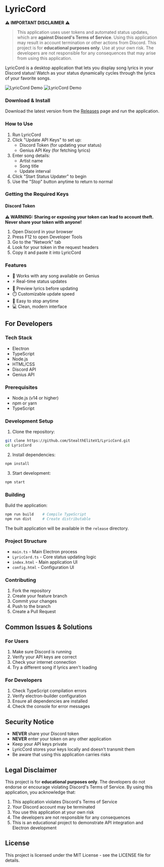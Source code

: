 # LyricCord

⚠️ **IMPORTANT DISCLAIMER** ⚠️
> This application uses user tokens and automated status updates, which are **against Discord's Terms of Service**. Using this application may result in account termination or other actions from Discord. This project is for **educational purposes only**. Use at your own risk. The developers are not responsible for any consequences that may arise from using this application.


LyricCord is a desktop application that lets you display song lyrics in your Discord status! Watch as your status dynamically cycles through the lyrics of your favorite songs.

![LyricCord Demo](https://i.imgur.com/IZs2hA1.gif)
![LyricCord Demo](https://i.imgur.com/VRPPJ60.gif)

### Download & Install
Download the latest version from the [Releases](https://github.com/StealthEliteV1/LyricCord/releases) page and run the application.

### How to Use
1. Run LyricCord
2. Click "Update API Keys" to set up:
   - Discord Token (for updating your status)
   - Genius API Key (for fetching lyrics)
3. Enter song details:
   - Artist name
   - Song title
   - Update interval
4. Click "Start Status Updater" to begin
5. Use the "Stop" button anytime to return to normal

### Getting the Required Keys

#### Discord Token
**⚠️ WARNING: Sharing or exposing your token can lead to account theft. Never share your token with anyone!**
1. Open Discord in your browser
2. Press F12 to open Developer Tools
3. Go to the "Network" tab
4. Look for your token in the request headers
5. Copy it and paste it into LyricCord

### Features
- 🎵 Works with any song available on Genius
- ⚡ Real-time status updates
- 👀 Preview lyrics before updating
- ⏱️ Customizable update speed
- 🛑 Easy to stop anytime
- 💻 Clean, modern interface

## For Developers

### Tech Stack
- Electron
- TypeScript
- Node.js
- HTML/CSS
- Discord API
- Genius API

### Prerequisites
- Node.js (v14 or higher)
- npm or yarn
- TypeScript

### Development Setup
1. Clone the repository:
```bash
git clone https://github.com/StealthEliteV1/LyricCord.git
cd LyricCord
```

2. Install dependencies:
```bash
npm install
```

3. Start development:
```bash
npm start
```

### Building
Build the application:
```bash
npm run build    # Compile TypeScript
npm run dist     # Create distributable
```

The built application will be available in the `release` directory.

### Project Structure
- `main.ts` - Main Electron process
- `LyricCord.ts` - Core status updating logic
- `index.html` - Main application UI
- `config.html` - Configuration UI

### Contributing
1. Fork the repository
2. Create your feature branch
3. Commit your changes
4. Push to the branch
5. Create a Pull Request

## Common Issues & Solutions

### For Users
1. Make sure Discord is running
2. Verify your API keys are correct
3. Check your internet connection
4. Try a different song if lyrics aren't loading

### For Developers
1. Check TypeScript compilation errors
2. Verify electron-builder configuration
3. Ensure all dependencies are installed
4. Check the console for error messages

## Security Notice
- **NEVER** share your Discord token
- **NEVER** enter your token on any other application
- Keep your API keys private
- LyricCord stores your keys locally and doesn't transmit them
- Be aware that using this application carries risks

## Legal Disclaimer
This project is for **educational purposes only**. The developers do not endorse or encourage violating Discord's Terms of Service. By using this application, you acknowledge that:
1. This application violates Discord's Terms of Service
2. Your Discord account may be terminated
3. You use this application at your own risk
4. The developers are not responsible for any consequences
5. This is an educational project to demonstrate API integration and Electron development

## License
This project is licensed under the MIT License - see the LICENSE file for details.
